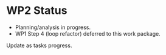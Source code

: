 # WP2 Status

- Planning/analysis in progress.
- WP1 Step 4 (loop refactor) deferred to this work package.

Update as tasks progress.
